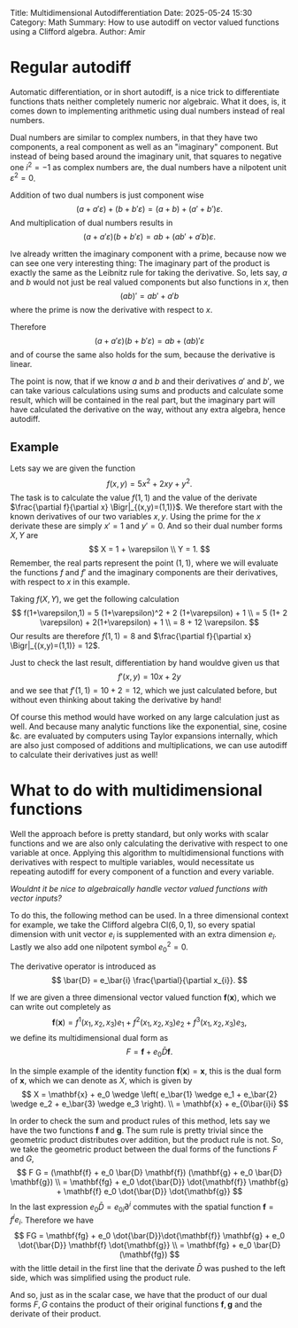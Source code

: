 Title: Multidimensional Autodifferentiation 
Date: 2025-05-24 15:30
Category: Math
Summary: How to use autodiff on vector valued functions using a Clifford algebra.
Author: Amir

# Regular autodiff

Automatic differentiation, or in short autodiff, is a nice trick to differentiate functions thats neither completely numeric nor algebraic. What it does, is, it comes down to implementing arithmetic using dual numbers instead of real numbers. 

Dual numbers are similar to complex numbers, in that they have two components, a real component as well as an "imaginary" component. But instead of being based around the imaginary unit, that squares to negative one $i^2=-1$ as complex numbers are, the dual numbers have a nilpotent unit $\varepsilon^2 = 0$. 

Addition of two dual numbers is just component wise
$$
	(a + a' \varepsilon) + (b + b' \varepsilon) = (a+b) + (a'+b') \varepsilon.
$$
And multiplication of dual numbers results in  
$$	
	(a + a' \varepsilon) (b + b' \varepsilon) = ab + (ab' + a'b) \varepsilon.
$$

Ive already written the imaginary component with a prime, because now we can see one very interesting thing: The imaginary part of the product is exactly the same as the Leibnitz rule for taking the derivative. So, lets say, $a$ and $b$ would not just be real valued components but also functions in $x$, then
$$
	(a b)' = ab' + a'b
$$
where the prime is now the derivative with respect to $x$.

Therefore 
$$
	(a + a' \varepsilon) (b + b' \varepsilon) = ab + (ab)' \varepsilon
$$
and of course the same also holds for the sum, because the derivative is linear.

The point is now, that if we know $a$ and $b$ and their derivatives $a'$ and $b'$, we can take various calculations using sums and products and calculate some result, which will be contained in the real part, but the imaginary part will have calculated the derivative on the way, without any extra algebra, hence autodiff.

## Example 

Lets say we are given the function 
$$
f(x,y) = 5x^2 + 2xy + y^2.
$$
The task is to calculate the value $f(1,1)$ and the value of the derivate $\frac{\partial f}{\partial x} \Bigr|_{(x,y)=(1,1)}$. We therefore start with the known derivatives of our two variables $x,y$. Using the prime for the $x$ derivate these are simply $x'=1$ and $y'=0$. And so their dual number forms $X,Y$ are
$$
	X = 1 + \varepsilon \\
	Y = 1.
$$
Remember, the real parts represent the point $(1,1)$, where we will evaluate the functions $f$ and $f'$ and the imaginary components are their derivatives, with respect to $x$ in this example.

Taking $f(X,Y)$, we get the following calculation
$$
	f(1+\varepsilon,1) = 5 (1+\varepsilon)^2 + 2 (1+\varepsilon) + 1 \\
	= 5 (1+ 2 \varepsilon) + 2(1+\varepsilon) + 1 \\
	= 8 + 12 \varepsilon.
$$
Our results are therefore $f(1,1) = 8$ and $\frac{\partial f}{\partial x} \Bigr|_{(x,y)=(1,1)} = 12$.

Just to check the last result, differentiation by hand wouldve given us that
$$
	f'(x,y) = 10 x + 2y
$$
and we see that $f'(1,1) = 10 + 2 = 12$, which we just calculated before, but without even thinking about taking the derivative by hand! 

Of course this method would have worked on any large calculation just as well. And because many analytic functions like the exponential, sine, cosine &c. are evaluated by computers using Taylor expansions internally, which are also just composed of additions and multiplications, we can use autodiff to calculate their derivatives just as well!

# What to do with multidimensional functions

Well the approach before is pretty standard, but only works with scalar functions and we are also only calculating the derivative with respect to one variable at once. Applying this algorithm to multidimensional functions with derivatives with respect to multiple variables, would necessitate us repeating autodiff for every component of a function and every variable.

_Wouldnt it be nice to algebraically handle vector valued functions with vector inputs?_

To do this, the following method can be used. In a three dimensional context for example, we take the Clifford algebra $\mathrm{Cl}(6,0,1)$, so every spatial dimension with unit vector $e_i$ is supplemented with an extra dimension $e_\bar{i}$. Lastly we also add one nilpotent symbol $e_0^2 = 0$.

The derivative operator is introduced as
$$
\bar{D} = e_\bar{i} \frac{\partial}{\partial x_{i}}.
$$

If we are given a three dimensional vector valued function $\mathbf{f}(\mathbf{x})$, which we can write out completely as
$$
	\mathbf{f}(\mathbf{x}) = f^1(x_1,x_2,x_3) e_1 + f^2(x_1,x_2,x_3) e_2 + f^3(x_1,x_2,x_3) e_3,
$$
we define its multidimensional dual form as
$$
	F = \mathbf{f} + e_0 \bar{D} \mathbf{f}.
$$

In the simple example of the identity function $\mathbf{f}(\mathbf{x})= \mathbf{x}$, this is the dual form of $\mathbf{x}$, which we can denote as $X$, which is given by
$$
	X = \mathbf{x} + e_0 \wedge \left( e_\bar{1} \wedge e_1 + e_\bar{2} \wedge e_2 + e_\bar{3} \wedge e_3 \right). \\
	= \mathbf{x} + e_{0\bar{i}i} 
$$

In order to check the sum and product rules of this method, lets say we have the two functions $\mathbf{f}$ and $\mathbf{g}$. The sum rule is pretty trivial since the geometric product distributes over addition, but the product rule is not. So, we take the geometric product between the dual forms of the functions $F$ and $G$,
$$
	F G = (\mathbf{f} + e_0 \bar{D} \mathbf{f}) (\mathbf{g} + e_0 \bar{D} \mathbf{g}) \\
	= \mathbf{fg} + e_0 \dot{\bar{D}} \dot{\mathbf{f}} \mathbf{g} + \mathbf{f} e_0 \dot{\bar{D}} \dot{\mathbf{g}} 
$$
In the last expression $e_0 \bar{D} = e_{0\bar{i}}\partial^i$ commutes with the spatial function $\mathbf{f} = f^i e_i$. Therefore we have
$$
	FG = \mathbf{fg} + e_0 \dot{\bar{D}}\dot{\mathbf{f}} \mathbf{g} +  e_0 \dot{\bar{D}} \mathbf{f} \dot{\mathbf{g}} \\
	= \mathbf{fg} + e_0 \bar{D}(\mathbf{fg})
$$
with the little detail in the first line that the derivate $\bar{D}$ was pushed to the left side, which was simplified using the product rule.

And so, just as in the scalar case, we have that the product of our dual forms $F,G$ contains the product of their original functions $\mathbf{f},\mathbf{g}$ and the derivate of their product.

